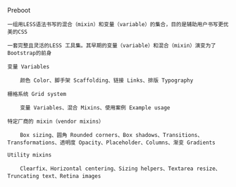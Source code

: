 Preboot 
	
	一组用LESS语法书写的混合（mixin）和变量（variable）的集合，目的是辅助用户书写更优美的CSS

	一套完整且灵活的LESS 工具集。其早期的变量（variable）和混合（mixin）演变为了Bootstrap的前身

	变量 Variables

		颜色 Color、脚手架 Scaffolding、链接 Links、排版 Typography

	栅格系统 Grid system

		变量 Variables、混合 Mixins、使用案例 Example usage

	特定厂商的 mixin（vendor mixins）

		Box sizing、圆角 Rounded corners、Box shadows、Transitions、Transformations、透明度 Opacity、Placeholder、Columns、渐变 Gradients

	Utility mixins

		Clearfix、Horizontal centering、Sizing helpers、Textarea resize、Truncating text、Retina images